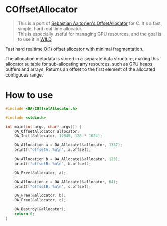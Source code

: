 # COffsetAllocator

> This is a port of [Sebastian Aaltonen's OffsetAllocator](https://github.com/sebbbi/OffsetAllocator) for C.
> It's a fast, simple, hard real time allocator.  
> This is especially useful for managing GPU resources,
> and the goal is to use it in [WILD](https://github.com/demurzasty/WILD).

Fast hard realtime O(1) offset allocator with minimal fragmentation.

The allocation metadata is stored in a separate data structure, making this allocator suitable for sub-allocating any resources, such as GPU heaps, buffers and arrays. Returns an offset to the first element of the allocated contiguous range.

# How to use

```c
#include <OA/COffsetAllocator.h>

#include <stdio.h>

int main(int argc, char* argv[]) {
    OA_OffsetAllocator allocator;
    OA_Init(&allocator, 12345, 128 * 1024);

    OA_Allocation a = OA_Allocate(&allocator, 1337);
    printf("offsetA: %u\n", a.offset);

    OA_Allocation b = OA_Allocate(&allocator, 123);
    printf("offsetB: %u\n", b.offset);

    OA_Free(&allocator, a);

    OA_Allocation c = OA_Allocate(&allocator, 64);
    printf("offsetB: %u\n", c.offset);

    OA_Free(&allocator, b);
    OA_Free(&allocator, c);

    OA_Destroy(&allocator);
    return 0;
}
```
